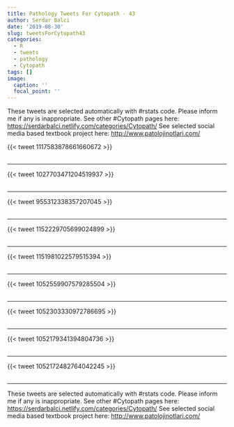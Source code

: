 ```yaml
---
title: Pathology Tweets For Cytopath - 43
author: Serdar Balci
date: '2019-08-30'
slug: tweetsForCytopath43
categories:
  - R
  - tweets
  - pathology
  - Cytopath
tags: []
image:
  caption: ''
  focal_point: ''
---
```



These tweets are selected automatically with #rstats code. Please inform me if any is inappropriate.
See other #Cytopath pages here: https://serdarbalci.netlify.com/categories/Cytopath/ 
See selected social media based textbook project here: http://www.patolojinotlari.com/

{{< tweet 1117583878661660672 >}}
<br>
<br>
<hr>
{{< tweet 1027703471204519937 >}}
<br>
<br>
<hr>
{{< tweet 955312338357207045 >}}
<br>
<br>
<hr>
{{< tweet 1152229705699024899 >}}
<br>
<br>
<hr>
{{< tweet 1151981022579515394 >}}
<br>
<br>
<hr>
{{< tweet 1052559907579285504 >}}
<br>
<br>
<hr>
{{< tweet 1052303330972786695 >}}
<br>
<br>
<hr>
{{< tweet 1052179341394804736 >}}
<br>
<br>
<hr>
{{< tweet 1052172482764042245 >}}
<br>
<br>
<hr>


These tweets are selected automatically with #rstats code. Please inform me if any is inappropriate.
See other #Cytopath pages here: https://serdarbalci.netlify.com/categories/Cytopath/ 
See selected social media based textbook project here: http://www.patolojinotlari.com/
